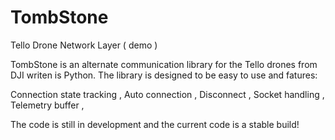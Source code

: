 # TombStone
Tello Drone Network Layer  ( demo )

TombStone is an alternate communication library for the Tello drones from DJI writen is Python.
The library is designed to be easy to use and fatures:

Connection state tracking ,
Auto connection ,
Disconnect ,
Socket handling ,
Telemetry buffer , 



The code is still in development and the current code is a stable build!



